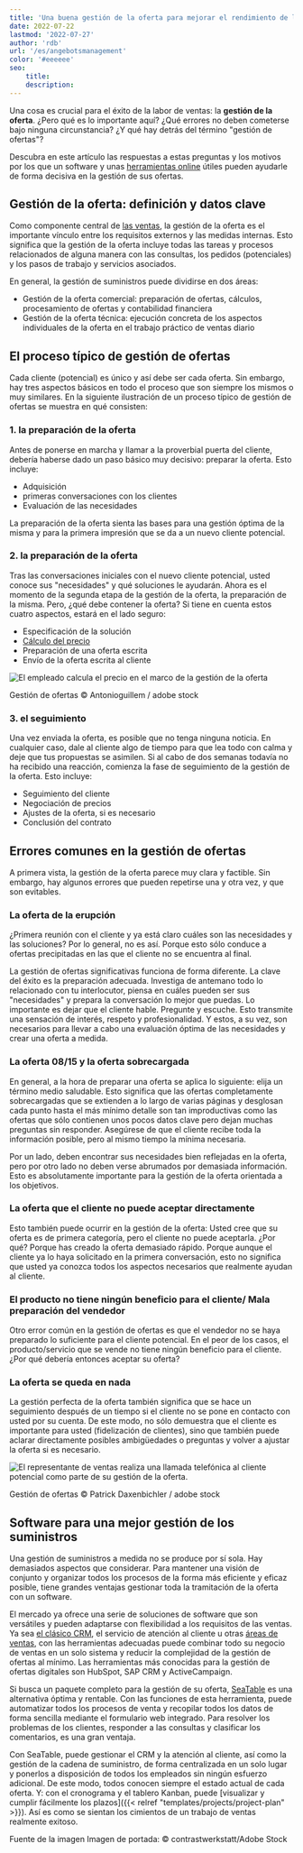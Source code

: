 ```yaml
---
title: 'Una buena gestión de la oferta para mejorar el rendimiento de las ventas'
date: 2022-07-22
lastmod: '2022-07-27'
author: 'rdb'
url: '/es/angebotsmanagement'
color: '#eeeeee'
seo:
    title:
    description:
---
```


Una cosa es crucial para el éxito de la labor de ventas: la **gestión de la oferta**. ¿Pero qué es lo importante aquí? ¿Qué errores no deben cometerse bajo ninguna circunstancia? ¿Y qué hay detrás del término "gestión de ofertas"?

Descubra en este artículo las respuestas a estas preguntas y los motivos por los que un software y unas [herramientas online](https://seatable.io/es/agiles-projektmanagement-tools/) útiles pueden ayudarle de forma decisiva en la gestión de sus ofertas.

## Gestión de la oferta: definición y datos clave

Como componente central de [las ventas](https://seatable.io/es/vertrieb/), la gestión de la oferta es el importante vínculo entre los requisitos externos y las medidas internas. Esto significa que la gestión de la oferta incluye todas las tareas y procesos relacionados de alguna manera con las consultas, los pedidos (potenciales) y los pasos de trabajo y servicios asociados.

En general, la gestión de suministros puede dividirse en dos áreas:

- Gestión de la oferta comercial: preparación de ofertas, cálculos, procesamiento de ofertas y contabilidad financiera
- Gestión de la oferta técnica: ejecución concreta de los aspectos individuales de la oferta en el trabajo práctico de ventas diario

## El proceso típico de gestión de ofertas

Cada cliente (potencial) es único y así debe ser cada oferta. Sin embargo, hay tres aspectos básicos en todo el proceso que son siempre los mismos o muy similares. En la siguiente ilustración de un proceso típico de gestión de ofertas se muestra en qué consisten:

### 1\. la preparación de la oferta

Antes de ponerse en marcha y llamar a la proverbial puerta del cliente, debería haberse dado un paso básico muy decisivo: preparar la oferta. Esto incluye:

- Adquisición
- primeras conversaciones con los clientes
- Evaluación de las necesidades

La preparación de la oferta sienta las bases para una gestión óptima de la misma y para la primera impresión que se da a un nuevo cliente potencial.

### 2\. la preparación de la oferta

Tras las conversaciones iniciales con el nuevo cliente potencial, usted conoce sus "necesidades" y qué soluciones le ayudarán. Ahora es el momento de la segunda etapa de la gestión de la oferta, la preparación de la misma. Pero, ¿qué debe contener la oferta? Si tiene en cuenta estos cuatro aspectos, estará en el lado seguro:

- Especificación de la solución
- [Cálculo del precio](https://seatable.io/es/budgetplanung-vorlage/)
- Preparación de una oferta escrita
- Envío de la oferta escrita al cliente

![El empleado calcula el precio en el marco de la gestión de la oferta](Angebotsmanagement_AdobeStock_200001435-711x474.jpg)

Gestión de ofertas © Antonioguillem / adobe stock

### 3\. el seguimiento

Una vez enviada la oferta, es posible que no tenga ninguna noticia. En cualquier caso, dale al cliente algo de tiempo para que lea todo con calma y deje que tus propuestas se asimilen. Si al cabo de dos semanas todavía no ha recibido una reacción, comienza la fase de seguimiento de la gestión de la oferta. Esto incluye:

- Seguimiento del cliente
- Negociación de precios
- Ajustes de la oferta, si es necesario
- Conclusión del contrato

## Errores comunes en la gestión de ofertas

A primera vista, la gestión de la oferta parece muy clara y factible. Sin embargo, hay algunos errores que pueden repetirse una y otra vez, y que son evitables.

### La oferta de la erupción

¿Primera reunión con el cliente y ya está claro cuáles son las necesidades y las soluciones? Por lo general, no es así. Porque esto sólo conduce a ofertas precipitadas en las que el cliente no se encuentra al final.

La gestión de ofertas significativas funciona de forma diferente. La clave del éxito es la preparación adecuada. Investiga de antemano todo lo relacionado con tu interlocutor, piensa en cuáles pueden ser sus "necesidades" y prepara la conversación lo mejor que puedas. Lo importante es dejar que el cliente hable. Pregunte y escuche. Esto transmite una sensación de interés, respeto y profesionalidad. Y estos, a su vez, son necesarios para llevar a cabo una evaluación óptima de las necesidades y crear una oferta a medida.

### La oferta 08/15 y la oferta sobrecargada

En general, a la hora de preparar una oferta se aplica lo siguiente: elija un término medio saludable. Esto significa que las ofertas completamente sobrecargadas que se extienden a lo largo de varias páginas y desglosan cada punto hasta el más mínimo detalle son tan improductivas como las ofertas que sólo contienen unos pocos datos clave pero dejan muchas preguntas sin responder. Asegúrese de que el cliente recibe toda la información posible, pero al mismo tiempo la mínima necesaria.

Por un lado, deben encontrar sus necesidades bien reflejadas en la oferta, pero por otro lado no deben verse abrumados por demasiada información. Esto es absolutamente importante para la gestión de la oferta orientada a los objetivos.

### La oferta que el cliente no puede aceptar directamente

Esto también puede ocurrir en la gestión de la oferta: Usted cree que su oferta es de primera categoría, pero el cliente no puede aceptarla. ¿Por qué? Porque has creado la oferta demasiado rápido. Porque aunque el cliente ya lo haya solicitado en la primera conversación, esto no significa que usted ya conozca todos los aspectos necesarios que realmente ayudan al cliente.

### El producto no tiene ningún beneficio para el cliente/ Mala preparación del vendedor

Otro error común en la gestión de ofertas es que el vendedor no se haya preparado lo suficiente para el cliente potencial. En el peor de los casos, el producto/servicio que se vende no tiene ningún beneficio para el cliente. ¿Por qué debería entonces aceptar su oferta?

### La oferta se queda en nada

La gestión perfecta de la oferta también significa que se hace un seguimiento después de un tiempo si el cliente no se pone en contacto con usted por su cuenta. De este modo, no sólo demuestra que el cliente es importante para usted (fidelización de clientes), sino que también puede aclarar directamente posibles ambigüedades o preguntas y volver a ajustar la oferta si es necesario.

![El representante de ventas realiza una llamada telefónica al cliente potencial como parte de su gestión de la oferta.](Angebotsmanagement_AdobeStock_171176926-711x474.jpg)

Gestión de ofertas © Patrick Daxenbichler / adobe stock

## Software para una mejor gestión de los suministros

Una gestión de suministros a medida no se produce por sí sola. Hay demasiados aspectos que considerar. Para mantener una visión de conjunto y organizar todos los procesos de la forma más eficiente y eficaz posible, tiene grandes ventajas gestionar toda la tramitación de la oferta con un software.

El mercado ya ofrece una serie de soluciones de software que son versátiles y pueden adaptarse con flexibilidad a los requisitos de las ventas. Ya sea [el clásico CRM](https://seatable.io/es/crm-angebotsmanagement/), el servicio de atención al cliente u otras [áreas de ventas](https://seatable.io/es/vertrieb/), con las herramientas adecuadas puede combinar todo su negocio de ventas en un solo sistema y reducir la complejidad de la gestión de ofertas al mínimo. Las herramientas más conocidas para la gestión de ofertas digitales son HubSpot, SAP CRM y ActiveCampaign.

Si busca un paquete completo para la gestión de su oferta, [SeaTable](https://seatable.io/es/) es una alternativa óptima y rentable. Con las funciones de esta herramienta, puede automatizar todos los procesos de venta y recopilar todos los datos de forma sencilla mediante el formulario web integrado. Para resolver los problemas de los clientes, responder a las consultas y clasificar los comentarios, es una gran ventaja.

Con SeaTable, puede gestionar el CRM y la atención al cliente, así como la gestión de la cadena de suministro, de forma centralizada en un solo lugar y ponerlos a disposición de todos los empleados sin ningún esfuerzo adicional. De este modo, todos conocen siempre el estado actual de cada oferta. Y: con el cronograma y el tablero Kanban, puede [visualizar y cumplir fácilmente los plazos]({{< relref "templates/projects/project-plan" >}}). Así es como se sientan los cimientos de un trabajo de ventas realmente exitoso.

Fuente de la imagen Imagen de portada: © contrastwerkstatt/Adobe Stock
